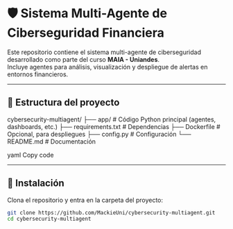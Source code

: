 # 🛡️ Sistema Multi-Agente de Ciberseguridad Financiera

Este repositorio contiene el sistema multi-agente de ciberseguridad desarrollado como parte del curso **MAIA - Uniandes**.  
Incluye agentes para análisis, visualización y despliegue de alertas en entornos financieros.  

---

## 📂 Estructura del proyecto

cybersecurity-multiagent/
├── app/ # Código Python principal (agentes, dashboards, etc.)
├── requirements.txt # Dependencias
├── Dockerfile # Opcional, para despliegues
├── config.py # Configuración
└── README.md # Documentación

yaml
Copy code

---

## 🚀 Instalación

Clona el repositorio y entra en la carpeta del proyecto:

```bash
git clone https://github.com/MackieUni/cybersecurity-multiagent.git
cd cybersecurity-multiagent
